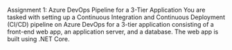 Assignment 1: Azure DevOps Pipeline for a 3-Tier Application
You are tasked with setting up a Continuous Integration and Continuous Deployment (CI/CD) pipeline on Azure DevOps for a 3-tier application consisting of a front-end web app, an application server, and a database. The web app is built using .NET Core.

